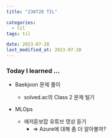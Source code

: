```yaml
---
title: "230728 TIL"

categories:
  - til
tags: til

date: 2023-07-28
last_modified_at: 2023-07-28
---
```


### Today I learned ...

- Baekjoon 문제 풀이

  - solved.ac의 Class 2 문제 털기

- MLOps

  - 애저듣보잡 유튜브 영상 듣기
    - => Azure에 대해 좀 더 알아볼까?
